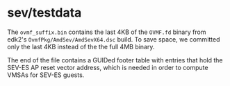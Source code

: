 # sev/testdata

The `ovmf_suffix.bin` contains the last 4KB of the `OVMF.fd` binary from edk2's
`OvmfPkg/AmdSev/AmdSevX64.dsc` build.  To save space, we committed only the
last 4KB instead of the the full 4MB binary.

The end of the file contains a GUIDed footer table with entries that hold the
SEV-ES AP reset vector address, which is needed in order to compute VMSAs for
SEV-ES guests.
